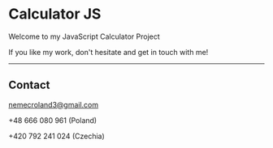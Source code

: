 # Calculator JS

Welcome to my JavaScript Calculator Project

If you like my work, don't hesitate and get in touch with me!

---

## Contact

nemecroland3@gmail.com

+48 666 080 961 (Poland)

+420 792 241 024 (Czechia)

